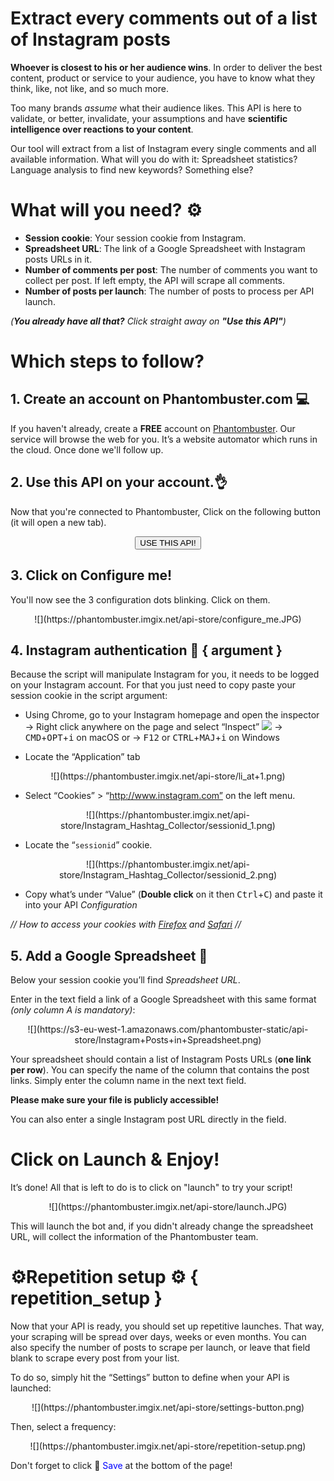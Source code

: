 # Extract every comments out of a list of Instagram posts

**Whoever is closest to his or her audience wins**. In order to deliver the best content, product or service to your audience, you have to know what they think, like, not like, and so much more.

Too many brands _assume_ what their audience likes. This API is here to validate, or better, invalidate, your assumptions and have **scientific intelligence over reactions to your content**.

Our tool will extract from a list of Instagram every single comments and all available information. What will you do with it: Spreadsheet statistics? Language analysis to find new keywords? Something else?

# What will you need? ⚙️

- **Session cookie**: Your session cookie from Instagram.
- **Spreadsheet URL**: The link of a Google Spreadsheet with Instagram posts URLs in it.
- **Number of comments per post**: The number of comments you want to collect per post. If left empty, the API will scrape all comments.
- **Number of posts per launch**: The number of posts to process per API launch.

_(**You already have all that?**  Click straight away on **"Use this API"**)_


# Which steps to follow?
## 1. Create an account on Phantombuster.com 💻
If you haven't already, create a **FREE** account on [Phantombuster](https://phantombuster.com/register). Our service will browse the web for you. It’s a website automator which runs in the cloud. Once done we'll follow up.


## 2. Use this API on your account.👌
Now that you're connected to Phantombuster, Click on the following button (it will open a new tab).

<center><button type="button" class="btn btn-warning callToAction" onclick="useThisApi()">USE THIS API!</button></center>

## 3. Click on Configure me!
You'll now see the 3 configuration dots blinking. Click on them.

<center>![](https://phantombuster.imgix.net/api-store/configure_me.JPG)</center>


## 4. Instagram authentication 🔑 { argument }
Because the script will manipulate Instagram for you, it needs to be logged on your Instagram account. For that you just need to copy paste your session cookie in the script argument:
* Using Chrome, go to your Instagram homepage and open the inspector
→ Right click anywhere on the page and select “Inspect” ![](https://phantombuster.imgix.net/api-store/Inspect+browser.png)
→ <kbd>CMD</kbd>+<kbd>OPT</kbd>+<kbd>i</kbd> on macOS
or
→ <kbd>F12</kbd> or <kbd>CTRL</kbd>+<kbd>MAJ</kbd>+<kbd>i</kbd> on Windows

* Locate the “Application” tab

<center>![](https://phantombuster.imgix.net/api-store/li_at+1.png)</center>

* Select “Cookies” > “http://www.instagram.com” on the left menu.

<center>![](https://phantombuster.imgix.net/api-store/Instagram_Hashtag_Collector/sessionid_1.png)</center>

* Locate the “`sessionid`” cookie.

<center>![](https://phantombuster.imgix.net/api-store/Instagram_Hashtag_Collector/sessionid_2.png)</center/>

* Copy what’s under “Value” (**Double click** on it then <kbd>Ctrl</kbd>+<kbd>C</kbd>) and paste it into your API _Configuration_

_// How to access your cookies with <a href="https://developer.mozilla.org/en-US/docs/Tools/Storage_Inspector" target="_blank">Firefox</a> and <a href="https://www.macobserver.com/tmo/article/see_full_cookie_details_in_safari_5.1" target="_blank">Safari</a> //_

## 5. Add a Google Spreadsheet 📑
Below your session cookie you’ll find _Spreadsheet URL_.

Enter in the text field a link of a Google Spreadsheet with this same format _(only column A is mandatory)_:
<center>![](https://s3-eu-west-1.amazonaws.com/phantombuster-static/api-store/Instagram+Posts+in+Spreadsheet.png)</center>

Your spreadsheet should contain a list of Instagram Posts URLs (**one link per row**).
You can specify the name of the column that contains the post links. Simply enter the column name in the next text field.

**Please make sure your file is publicly accessible!**

You can also enter a single Instagram post URL directly in the field.



# Click on Launch & Enjoy!
It’s done! All that is left to do is to click on "launch" to try your script!

<center>![](https://phantombuster.imgix.net/api-store/launch.JPG)</center>

This will launch the bot and, if you didn't already change the spreadsheet URL, will collect the information of the Phantombuster team.

# ⚙️️Repetition setup ⚙️ { repetition_setup }

Now that your API is ready, you should set up repetitive launches. That way, your scraping will be spread over days, weeks or even months. You can also specify the number of posts to scrape per launch, or leave that field blank to scrape every post from your list.


To do so, simply hit the “Settings” button to define when your API is launched:

<center>![](https://phantombuster.imgix.net/api-store/settings-button.png)</center>

Then, select a frequency:

<center>![](https://phantombuster.imgix.net/api-store/repetition-setup.png)</center>

Don't forget to click 💾 <span style="color:blue">Save</span> at the bottom of the page!